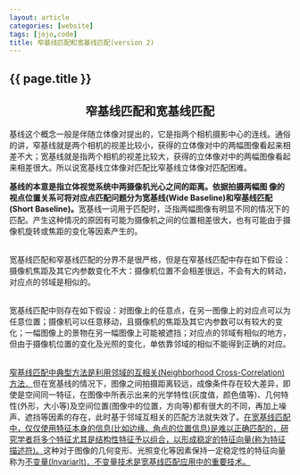 ```yaml
---
layout: article
categories: [website]
tags: [jojo,code]
title: 窄基线匹配和宽基线匹配(version 2)
---
```


<h2>{{ page.title }}</h2>



<div>
  <h2 align="center">窄基线匹配和宽基线匹配</h2>
</div>
<div id="content">
  <p>  基线这个概念一般是伴随立体像对提出的，它是指两个相机摄影中心的连线。通俗的讲，窄基线就是两个相机的视差比较小，获得的立体像对中的两幅图像看起来相差不大；宽基线就是指两个相机的视差比较大，获得的立体像对中的两幅图像看起来相差很大。所以说宽基线立体像对匹配比窄基线立体像对匹配困难。  </p>
  <p><strong>   基线的本意是指立体视觉系统中两摄像机光心之间的距离。依据拍摄两幅图 像的视点位置关系可将对应点匹配问题分为宽基线(Wide Baseline)和窄基线匹配(Short Baseline)。</strong>宽基线一词用于匹配时，泛指两幅图像有明显不同的情况下的匹配。产生这种情况的原因有可能为摄像机之间的位置相差很大，也有可能由于摄像机旋转或焦距的变化等因素产生的。</p>
  <p><br />
    宽基线匹配和窄基线匹配的分界不是很严格，但是在窄基线匹配中存在如下假设：摄像机焦距及其它内参数变化不大：摄像机位置不会相差很远，不会有大的转动，对应点的邻域是相似的。</p>
  <p><br />
    宽基线匹配中则存在如下假设：对图像上的任意点，在另一图像上的对应点可以为任意位置；摄像机可以任意移动，且摄像机的焦距及其它内参数可以有较大的变化；一幅图像上的景物在另一幅图像上可能被遮挡；对应点的邻域有相似的地方，但由于摄像机位置的变化及光照的变化，单依靠邻域的相似不能得到正确的对应。</p>
  <p><br />
    <u>窄基线匹配中典型方法是利用邻域的互相关(Neighborhood Cross-Correlation)方法．</u>但在宽基线的情况下，图像之间拍摄距离较远，成像条件存在较大差异，即使是空间同一特征，在图像中所表示出来的光学特性(灰度值，颜色值等)、几何特性(外形，大小等)及空间位置(图像中的位置，方向等)都有很大的不同，再加上噪声、遮挡等因素的存在，此时基于邻域互相关的匹配方法就失效了。<u>在宽基线匹配中，仅仅使用特征本身的信息(比如边缘、角点的位置信息)是难以正确匹配的，研究学者将多个特征尤其是结构性特征予以组合，以形成稳定的特征向量(称为特征描述符)。</u>这种对于图像的几何变形、光照变化等因素保持一定稳定性的特征向量称为<u>不变量(Invariarlt)．不变量技术是宽基线匹配应用中的重要技术。</u></p>
</div>


